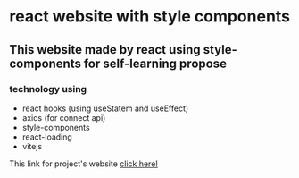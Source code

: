 # react website with style components 

## This website made by react using style-components for self-learning propose
### technology using
- react hooks (using useStatem and useEffect)
- axios (for connect api)
- style-components
- react-loading
- vitejs

This link for project's website [click here!](https://animated-caramel-1ccd8f.netlify.app)
